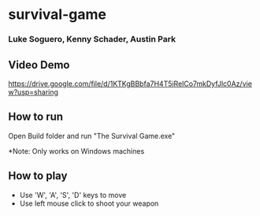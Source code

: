 # survival-game
### Luke Soguero, Kenny Schader, Austin Park

## Video Demo
https://drive.google.com/file/d/1KTKgBBbfa7H4T5iRelCo7mkDyfJlc0Az/view?usp=sharing

## How to run
Open Build folder and run "The Survival Game.exe"

*Note: Only works on Windows machines

## How to play
- Use 'W', 'A', 'S', 'D' keys to move
- Use left mouse click to shoot your weapon
